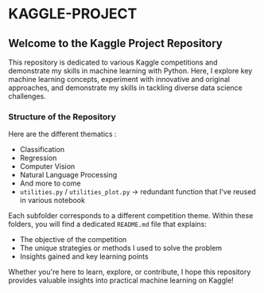 # **KAGGLE-PROJECT**

## **Welcome to the Kaggle Project Repository**

This repository is dedicated to various Kaggle competitions and demonstrate my skills in machine learning with Python. Here, I explore key machine learning concepts, experiment with innovative and original approaches, and demonstrate my skills in tackling diverse data science challenges.

### **Structure of the Repository**

Here are the different thematics :  
- Classification
- Regression
- Computer Vision
- Natural Language Processing
- And more to come
- `utilities.py` / `utilities_plot.py` -> redundant function that I've reused in various notebook

Each subfolder corresponds to a different competition theme. Within these folders, you will find a dedicated `README.md` file that explains:
- The objective of the competition
- The unique strategies or methods I used to solve the problem
- Insights gained and key learning points

Whether you're here to learn, explore, or contribute, I hope this repository provides valuable insights into practical machine learning on Kaggle!

